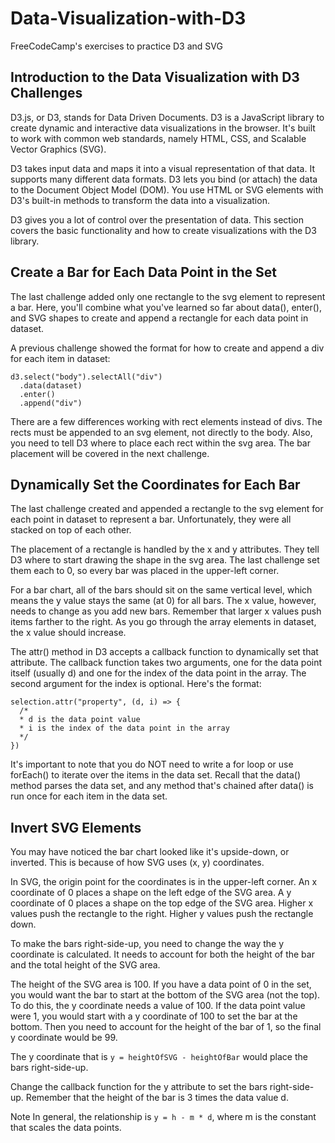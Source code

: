 # Data-Visualization-with-D3
FreeCodeCamp's exercises to practice D3 and SVG

## Introduction to the Data Visualization with D3 Challenges
D3.js, or D3, stands for Data Driven Documents. D3 is a JavaScript library to create dynamic and interactive data visualizations in the browser. It's built to work with common web standards, namely HTML, CSS, and Scalable Vector Graphics (SVG).

D3 takes input data and maps it into a visual representation of that data. It supports many different data formats. D3 lets you bind (or attach) the data to the Document Object Model (DOM). You use HTML or SVG elements with D3's built-in methods to transform the data into a visualization.

D3 gives you a lot of control over the presentation of data. This section covers the basic functionality and how to create visualizations with the D3 library.

## Create a Bar for Each Data Point in the Set
The last challenge added only one rectangle to the svg element to represent a bar. Here, you'll combine what you've learned so far about data(), enter(), and SVG shapes to create and append a rectangle for each data point in dataset.

A previous challenge showed the format for how to create and append a div for each item in dataset:
<pre><code>d3.select("body").selectAll("div")
  .data(dataset)
  .enter()
  .append("div")</pre></code>
There are a few differences working with rect elements instead of divs. The rects must be appended to an svg element, not directly to the body. Also, you need to tell D3 where to place each rect within the svg area. The bar placement will be covered in the next challenge.

## Dynamically Set the Coordinates for Each Bar
The last challenge created and appended a rectangle to the svg element for each point in dataset to represent a bar. Unfortunately, they were all stacked on top of each other.

The placement of a rectangle is handled by the x and y attributes. They tell D3 where to start drawing the shape in the svg area. The last challenge set them each to 0, so every bar was placed in the upper-left corner.

For a bar chart, all of the bars should sit on the same vertical level, which means the y value stays the same (at 0) for all bars. The x value, however, needs to change as you add new bars. Remember that larger x values push items farther to the right. As you go through the array elements in dataset, the x value should increase.

The attr() method in D3 accepts a callback function to dynamically set that attribute. The callback function takes two arguments, one for the data point itself (usually d) and one for the index of the data point in the array. The second argument for the index is optional. Here's the format:
<pre><code>selection.attr("property", (d, i) => {
  /* 
  * d is the data point value
  * i is the index of the data point in the array
  */
})</code></pre>
It's important to note that you do NOT need to write a for loop or use forEach() to iterate over the items in the data set. Recall that the data() method parses the data set, and any method that's chained after data() is run once for each item in the data set.

## Invert SVG Elements
You may have noticed the bar chart looked like it's upside-down, or inverted. This is because of how SVG uses (x, y) coordinates.

In SVG, the origin point for the coordinates is in the upper-left corner. An x coordinate of 0 places a shape on the left edge of the SVG area. A y coordinate of 0 places a shape on the top edge of the SVG area. Higher x values push the rectangle to the right. Higher y values push the rectangle down.

To make the bars right-side-up, you need to change the way the y coordinate is calculated. It needs to account for both the height of the bar and the total height of the SVG area.

The height of the SVG area is 100. If you have a data point of 0 in the set, you would want the bar to start at the bottom of the SVG area (not the top). To do this, the y coordinate needs a value of 100. If the data point value were 1, you would start with a y coordinate of 100 to set the bar at the bottom. Then you need to account for the height of the bar of 1, so the final y coordinate would be 99.

The y coordinate that is <code>y = heightOfSVG - heightOfBar</code> would place the bars right-side-up.

Change the callback function for the y attribute to set the bars right-side-up. Remember that the height of the bar is 3 times the data value d.

Note
In general, the relationship is <code>y = h - m * d</code>, where m is the constant that scales the data points.
